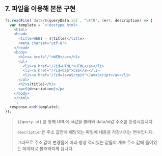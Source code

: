 ## 7. 파일을 이용해 본문 구현

```javascript
fs.readFile(`data/${queryData.id}`, "utf8", (err, description) => {
  var template = `<!doctype html>
    <html>
    <head>
      <title>WEB1 - ${title}</title>
      <meta charset="utf-8">
    </head>
    <body>
      <h1><a href="/">WEB</a></h1>
      <ul>
        <li><a href="/?id=HTML">HTML</a></li>
        <li><a href="/?id=CSS">CSS</a></li>
        <li><a href="/?id=JavaScrpit">JavaScript</a></li>
      </ul>
      <h2>${title}</h2>
      <p>${description}</p>
    </body>
    </html>
    `;
  response.end(template);
});
```

> `${query.id}` 를 통해 URL에 id값을 불러와 data/id값 주소를 완성시킵니다.
>
> `description`은 주소 값안에 해당되는 파일에 내용을 저장시키는 변수입니다.
>
> 그러므로 주소 값이 변경됨에 따라 항상 적혀있는 값들이 계속 주소 값에 들어있는 데이터로 불러와지게 됩니다.
